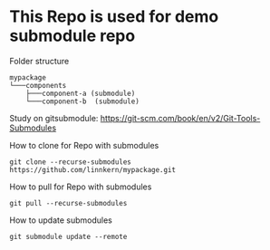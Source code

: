 # This Repo is used for demo submodule repo

Folder structure
```
mypackage
└───components
    ├───component-a (submodule)
    └───component-b  (submodule)
```

Study on gitsubmodule: https://git-scm.com/book/en/v2/Git-Tools-Submodules

How to clone for Repo with submodules
```shell
git clone --recurse-submodules https://github.com/linnkern/mypackage.git
```

How to pull for Repo with submodules
```shell
git pull --recurse-submodules
```

How to update submodules
```shell
git submodule update --remote
```